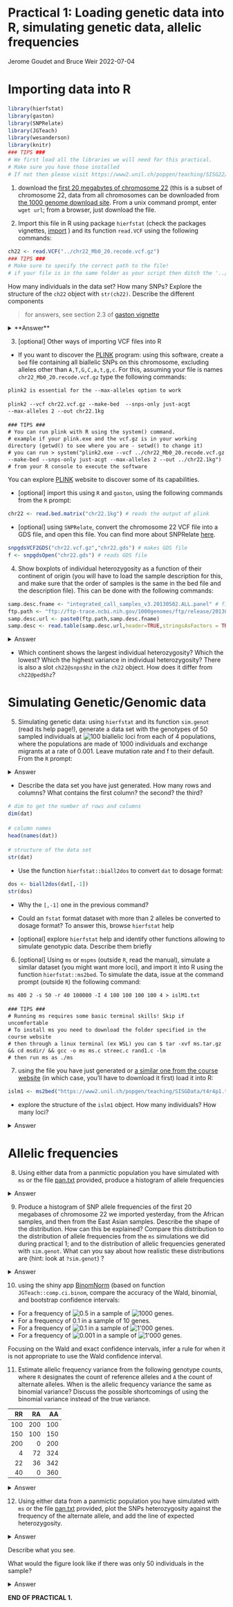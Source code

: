 Practical 1: Loading genetic data into R, simulating genetic data,
allelic frequencies
================
Jerome Goudet and Bruce Weir
2022-07-04































# Importing data into R

``` r
library(hierfstat)
library(gaston)
library(SNPRelate)
library(JGTeach)
library(wesanderson)
library(knitr)
### TIPS ###
# We first load all the libraries we will need for this practical. 
# Make sure you have those installed 
# If not then please visit https://www2.unil.ch/popgen/teaching/SISG22/
```

1.  download the [first 20 megabytes of chromosome
    22](https://www2.unil.ch/popgen/teaching/SISGData/chr22_Mb0_20.recode.vcf.gz)
    (this is a subset of chromosome 22, data from all chromosomes can be
    downloaded from [the 1000 genome download
    site](http://ftp.1000genomes.ebi.ac.uk/vol1/ftp/release/20130502/).
    From a unix command prompt, enter `wget url`; from a browser, just
    download the file.

2.  Import this file in R using package `hierfstat` (check the packages
    vignettes,
    [import](https://cran.r-project.org/web/packages/hierfstat/vignettes/import.html)
    ) and its function `read.VCF` using the following commands:

``` r
ch22 <- read.VCF("../chr22_Mb0_20.recode.vcf.gz")
### TIPS ### 
# Make sure to specify the correct path to the file! 
# if your file is in the same folder as your script then ditch the '../' 
```

How many individuals in the data set? How many SNPs? Explore the
structure of the `ch22` object with `str(ch22)`. Describe the different
components

> for answers, see section 2.3 of [gaston
> vignette](https://cran.r-project.org/web/packages/gaston/vignettes/gaston.pdf)

<details>
<summary>
**Answer**
</summary>

``` r
#ch22 matrix with nrows inds and ncol snps
dim(ch22)
str(ch22)
```

</details>

3.  \[optional\] Other ways of importing VCF files into R

-   If you want to discover the
    [PLINK](https://www.cog-genomics.org/plink/2.0/) program: using this
    software, create a `bed` file containing all biallelic SNPs on this
    chromosome, excluding alleles other than `A,T,G,C,a,t,g,c`. For
    this, assuming your file is names `chr22_Mb0_20.recode.vcf.gz` type
    the following commands:

<!-- -->

    plink2 is essential for the --max-alleles option to work

    plink2 --vcf chr22.vcf.gz --make-bed  --snps-only just-acgt
    --max-alleles 2 --out chr22.1kg

    ### TIPS ###
    # You can run plink with R using the system() command.
    # example if your plink.exe and the vcf.gz is in your working directory (getwd() to see where you are - setwd() to change it)
    # you can run > system("plink2.exe --vcf ../chr22_Mb0_20.recode.vcf.gz --make-bed --snps-only just-acgt --max-alleles 2 --out ../chr22.1kg")
    # from your R console to execute the software

You can explore [PLINK](https://www.cog-genomics.org/plink/2.0/) website
to discover some of its capabilities.

-   \[optional\] import this using `R` and `gaston`, using the following
    commands from the `R` prompt:

``` r
chr22 <- read.bed.matrix("chr22.1kg") # reads the output of plink
```

-   \[optional\] using `SNPRelate`, convert the chromosome 22 VCF file
    into a GDS file, and open this file. You can find more about
    SNPRelate
    [here](https://www.bioconductor.org/packages/release/bioc/html/SNPRelate.html).

``` r
snpgdsVCF2GDS("chr22.vcf.gz","chr22.gds") # makes GDS file 
f <- snpgdsOpen("chr22.gds") # reads GDS file 
```

4.  Show boxplots of individual heterozygosity as a function of their
    continent of origin (you will have to load the sample description
    for this, and make sure that the order of samples is the same in the
    bed file and the description file). This can be done with the
    following commands:

``` r
samp.desc.fname <- "integrated_call_samples_v3.20130502.ALL.panel" # file name
ftp.path <- "ftp://ftp-trace.ncbi.nih.gov/1000genomes/ftp/release/20130502/" # web link
samp.desc.url <- paste0(ftp.path,samp.desc.fname) 
samp.desc <- read.table(samp.desc.url,header=TRUE,stringsAsFactors = TRUE) # read.table can also read web links
```

<details>
<summary>
Answer
</summary>

``` r
# checks that the order of samples in bed file and description file are the same
all.equal(as.character(ch22@ped$id),as.character(samp.desc$sample)) 
```

    ## [1] TRUE

``` r
# per coninent (super_pop)
boxplot(ch22@ped$hz ~ samp.desc$super_pop, ylab='Heterozygosity', xlab='continent', pch=20,
        col=wes_palette('Rushmore1'))
```

![](pract1_files/figure-gfm/unnamed-chunk-6-1.png)<!-- -->

``` r
# and per population
boxplot(ch22@ped$hz ~ samp.desc$pop,las=2, ylab='Heterozygosity', xlab='population', pch=20)
```

![](pract1_files/figure-gfm/unnamed-chunk-6-2.png)<!-- -->

``` r
# same, sorted by continent
boxplot(ch22@ped$hz ~ with(samp.desc,factor(super_pop:pop)), las=2 ,ylab='Heterozygosity', xlab='', pch=20,
        col=wes_palette('Rushmore1')[ rep(c(1:5), times=c(7,4,5,5,5)) ]) 
```

![](pract1_files/figure-gfm/unnamed-chunk-6-3.png)<!-- -->
</details>

-   Which continent shows the largest individual heterozygosity? Which
    the lowest? Which the highest variance in individual heterozygosity?
    There is also a slot `ch22@snps$hz` in the `ch22` object. How does
    it differ from `ch22@ped$hz`?

# Simulating Genetic/Genomic data

5.  Simulating genetic data: using `hierfstat` and its function
    `sim.genot` (read its help page!), generate a data set with the
    genotypes of 50 sampled individuals at
    ![100](https://latex.codecogs.com/png.image?%5Cdpi%7B110%7D&space;%5Cbg_white&space;100 "100")
    biallelic loci from each of 4 populations, where the populations are
    made of 1000 individuals and exchange migrants at a rate of 0.001.
    Leave mutation rate and f to their default. From the `R` prompt:

<details>
<summary>
Answer
</summary>

``` r
#precede the function name with ? to get help, e.g. ?sim.genot
dat<-sim.genot(nbpop=4,nbloc=100,nbal=2,size=50,N=1000,mig=0.001)
```

</details>

-   Describe the data set you have just generated. How many rows and
    columns? What contains the first column? the second? the third?

``` r
# dim to get the number of rows and columns
dim(dat)

# column names
head(names(dat))

# structure of the data set
str(dat)
```

-   Use the function `hierfstat::biall2dos` to convert `dat` to dosage
    format:

``` r
dos <- biall2dos(dat[,-1])
str(dos)
```

-   Why the `[,-1]` one in the previous command?

-   Could an `fstat` format dataset with more than 2 alleles be
    converted to dosage format? To answer this, browse `hierfstat` help

-   \[optional\] explore `hierfstat` help and identify other functions
    allowing to simulate genotypic data. Describe them briefly

6.  \[optional\] Using `ms` or `mspms` (outside `R`, read the manual),
    simulate a similar dataset (you might want more loci), and import it
    into R using the function `hierfstat::ms2bed`. To simulate the data,
    issue at the command prompt (outside `R`) the following command:

<!-- -->

    ms 400 2 -s 50 -r 40 100000 -I 4 100 100 100 100 4 > islM1.txt 

    ### TIPS ###
    # Running ms requires some basic terminal skills! Skip if uncomfortable 
    # To install ms you need to download the folder specified in the course website
    # then through a linux terminal (ex WSL) you can $ tar -xvf ms.tar.gz && cd msdir/ && gcc -o ms ms.c streec.c rand1.c -lm 
    # then run ms as ./ms 

7.  using the file you have just generated or [a similar one from the
    course
    website](https://www2.unil.ch/popgen/teaching/SISGData/t4r4p1.txt)
    (in which case, you’ll have to download it first) load it into R:

``` r
islm1 <- ms2bed("https://www2.unil.ch/popgen/teaching/SISGData/t4r4p1.txt")
```

-   explore the structure of the `islm1` object. How many individuals?
    How many loci?

<details>
<summary>
Answer
</summary>

``` r
#str(islm1)
dim(islm1)
```

</details>

# Allelic frequencies

8.  Using either data from a panmictic population you have simulated
    with `ms` or the file
    [pan.txt](https://www2.unil.ch/popgen/teaching/SISGData/pan.txt)
    provided, produce a histogram of allele frequencies

<details>
<summary>
Answer
</summary>

``` r
pan <- ms2bed("../pan.txt")
hist(pan@p,breaks=101, xlab='allelic frequency', main='Histogram of allelic frequencies in a panmictic population')
```

![](pract1_files/figure-gfm/unnamed-chunk-12-1.png)<!-- -->

</details>

9.  Produce a histogram of SNP allele frequencies of the first 20
    megabases of chromosome 22 we imported yesterday, from the African
    samples, and then from the East Asian samples. Describe the shape of
    the distribution. How can this be explained? Compare this
    distribution to the distribution of allele frequencies from the `ms`
    simulations we did during practical 1; and to the distribution of
    allelic frequencies generated with `sim.genot`. What can you say
    about how realistic these distributions are (hint: look at
    `?sim.genot`) ?

<details>
<summary>
Answer
</summary>

``` r
ch22 <- read.VCF("../chr22_Mb0_20.recode.vcf.gz") # reload chr22 vcf
```

    ## ped stats and snps stats have been set. 
    ## 'p' has been set. 
    ## 'mu' and 'sigma' have been set.

``` r
samp.desc.file <- "https://www2.unil.ch/popgen/teaching/SISG18/integrated_call_samples_v3.20130502.ALL.panel"
samp.desc <- read.table(samp.desc.file,header=TRUE) # reload sample descriptions
# subset samples
AFR <- which(samp.desc$super_pop=="AFR") # which samples are from AFR
EAS <- which(samp.desc$super_pop=="EAS") # which samples are from EAS
par(mfrow=c(2,2)) # plot indexing (this will make the plotting area 2x2)
#AFR hist
hist(ch22[AFR,]@p,breaks=101,main="AFR",xlab="Allele Freq.")
#EAS hist
hist(ch22[EAS,]@p,breaks=101,main="EAS",xlab="Allele Freq.")
#PAN ms hist
hist(pan@p,breaks=101,main="panmictic pop with ms",xlab="Allele Freq.")
#simulate data from a panmictic pop with sim.genot
dat<-sim.genot(nbal=2,nbpop=1,size=100,nbloc=10000)
#convert to dosage
dos<-biall2dos(dat[,-1])
# colMeans(dos) will give twice the frequencies so we /2 
hist(colMeans(dos)/2, breaks=101, main="panmictic pop with sim.genot", xlab="Allele Freq.")
```

![](pract1_files/figure-gfm/unnamed-chunk-13-1.png)<!-- -->

``` r
par(mfrow=c(1,1)) # back to single plots
```

</details>

10. using the shiny app
    [BinomNorm](https://jgx65.shinyapps.io/BinomNorm/) (based on
    function `JGTeach::comp.ci.binom`, compare the accuracy of the Wald,
    binomial, and bootstrap confidence intervals:

-   For a frequency of
    ![0.5](https://latex.codecogs.com/png.image?%5Cdpi%7B110%7D&space;%5Cbg_white&space;0.5 "0.5")
    in a sample of
    ![1000](https://latex.codecogs.com/png.image?%5Cdpi%7B110%7D&space;%5Cbg_white&space;1000 "1000")
    genes.
-   For a frequency of 0.1 in a sample of 10 genes.
-   For a frequency of
    ![0.1](https://latex.codecogs.com/png.image?%5Cdpi%7B110%7D&space;%5Cbg_white&space;0.1 "0.1")
    in a sample of
    ![1'000](https://latex.codecogs.com/png.image?%5Cdpi%7B110%7D&space;%5Cbg_white&space;1%27000 "1'000")
    genes.  
-   For a frequency of
    ![0.001](https://latex.codecogs.com/png.image?%5Cdpi%7B110%7D&space;%5Cbg_white&space;0.001 "0.001")
    in a sample of
    ![1'000](https://latex.codecogs.com/png.image?%5Cdpi%7B110%7D&space;%5Cbg_white&space;1%27000 "1'000")
    genes.

Focusing on the Wald and exact confidence intervals, infer a rule for
when it is not appropriate to use the Wald confidence interval.

11. Estimate allelic frequency variance from the following genotype
    counts, where `R` designates the count of reference alleles and `A`
    the count of alternate alleles. When is the allelic frequency
    variance the same as binomial variance? Discuss the possible
    shortcomings of using the binomial variance instead of the true
    variance.

|  RR |  RA |  AA |
|----:|----:|----:|
| 100 | 200 | 100 |
| 150 | 100 | 150 |
| 200 |   0 | 200 |
|   4 |  72 | 324 |
|  22 |  36 | 342 |
|  40 |   0 | 360 |

<details>
<summary>
Answer
</summary>

``` r
tab <- matrix(c(100,200,100,150,100,150,200,
      0,200,4,72,324,22,36,342,40,0,360),ncol=3,byrow=TRUE)
tab <- data.frame(tab)
names(tab) <- c("RR","RA","AA") 
tab$PR <- (tab[,1]+tab[,2]/2)/400 # PR for frequency of reference
tab$f <- 1-tab[,2]/400/(2*tab$PR*(1-tab$PR)) # f for inbreeding coefficient 
tab$V <- tab$PR*(1-tab$PR)*(1+tab$f)/2/400 # V for variance from genotype counts
kable(round(tab,digits=5)) 
```

|  RR |  RA |  AA |  PR |   f |       V |
|----:|----:|----:|----:|----:|--------:|
| 100 | 200 | 100 | 0.5 | 0.0 | 0.00031 |
| 150 | 100 | 150 | 0.5 | 0.5 | 0.00047 |
| 200 |   0 | 200 | 0.5 | 1.0 | 0.00062 |
|   4 |  72 | 324 | 0.1 | 0.0 | 0.00011 |
|  22 |  36 | 342 | 0.1 | 0.5 | 0.00017 |
|  40 |   0 | 360 | 0.1 | 1.0 | 0.00023 |

</details>

12. Using either data from a panmictic population you have simulated
    with `ms` or the file
    [pan.txt](https://www2.unil.ch/popgen/teaching/SISGData/pan.txt)
    provided, plot the SNPs heterozygosity against the frequency of the
    alternate allele, and add the line of expected heterozygosity.

<details>
<summary>
Answer
</summary>

``` r
#read pan.txt into a bed object
pan <- ms2bed("https://www2.unil.ch/popgen/teaching/SISGData/pan.txt")
#plot snps hz against p
plot(pan@p, pan@snps$hz, col="orange", pch=20, cex=0.3, ylab='SNP heterozygosity',
     xlab='allelic frequency')

#add expected prop of heterozygotes given the frequency 
p <- 0:1000/1000 
lines(x=p,y=2*p*(1-p),col="darkblue")
```

![](pract1_files/figure-gfm/unnamed-chunk-16-1.png)<!-- -->

</details>

Describe what you see.

What would the figure look like if there was only 50 individuals in the
sample?

<details>
<summary>
Answer
</summary>

``` r
pan50 <- pan[1:50,] # get only 50 individuals
plot(x=pan50@p,y=pan50@snps$hz,col="orange",pch=20,cex=0.8, ylab='SNP heterozygosity',
     xlab='allelic frequency')
lines(p,2*p*(1-p),col="blue")
```

![](pract1_files/figure-gfm/unnamed-chunk-17-1.png)<!-- -->

</details>

**END OF PRACTICAL 1.**
